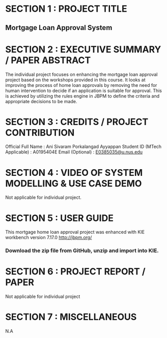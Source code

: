 # SECTION 1 : PROJECT TITLE
## Mortgage Loan Approval System
# SECTION 2 : EXECUTIVE SUMMARY / PAPER ABSTRACT
The individual project focuses on enhancing the mortgage loan approval project based on the workshops provided in this course. It looks at improving the process of home loan approvals by removing the need for human intervention to decide if an application is suitable for approval. This is achieved by utilizing the rules engine in JBPM to define the criteria and appropriate decisions to be made.

# SECTION 3 : CREDITS / PROJECT CONTRIBUTION
Official Full Name	: Ani Sivaram Porkalangad Ayyappan 
Student ID (MTech Applicable)	: A0195404E
Email (Optional) : E0385035@u.nus.edu

# SECTION 4 : VIDEO OF SYSTEM MODELLING & USE CASE DEMO
Not applicable for individual project.

# SECTION 5 : USER GUIDE
This mortgage home loan approval project was enhanced with KIE workbench version 7.17.0 http://jbpm.org/
### Download the zip file from GitHub, unzip and import into KIE.

# SECTION 6 : PROJECT REPORT / PAPER
Not applicable for individual project

# SECTION 7 : MISCELLANEOUS
N.A
